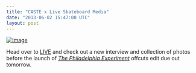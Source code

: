 ```yaml
---
title: "CASTE x Live Skateboard Media"
date: "2013-06-02 15:47:00 UTC"
layout: post
---
```


<p><a href="http://liveskateboardmedia.com/fr/article/meeting-caste-quality"><img alt="image" src="http://media.tumblr.com/b4733b335a39b3fe2f3799b237f9da6b/tumblr_inline_mnrvtvI2AH1qz4rgp.jpg"/></a></p>
<p>Head over to <a href="http://liveskateboardmedia.com/fr/article/meeting-caste-quality">LIVE</a> and check out a new interview and collection of photos before the launch of <em><a href="https://vimeo.com/61014435">The Philadelphia Experiment</a></em> offcuts edit due out tomorrow. </p>
